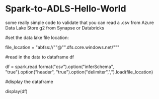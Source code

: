 # Spark-to-ADLS-Hello-World

some really simple code to validate that you can read a .csv from Azure Data Lake Store g2 from Synapse or Databricks

#set the data lake file location:

file_location = "abfss://"<container name>"@"<storage account name>".dfs.core.windows.net/"<filename>""

#read in the data to dataframe df

df = spark.read.format("csv").option("inferSchema", "true").option("header", "true").option("delimiter",",").load(file_location)

#display the dataframe

display(df)
